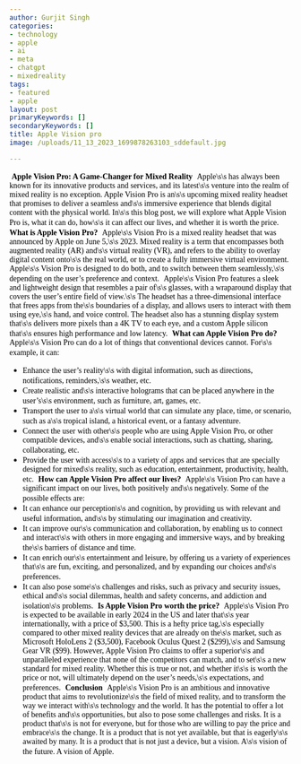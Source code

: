 ```yaml
---
author: Gurjit Singh
categories: 
- technology
- apple
- ai
- meta
- chatgpt
- mixedreality
tags: 
- featured
- apple
layout: post
primaryKeywords: []
secondaryKeywords: []
title: Apple Vision pro
image: /uploads/11_13_2023_1699878263103_sddefault.jpg

---
```

  <span style="margin-left:0in;">&nbsp;**<span style="color: black;font-size: 20ptpx;font-family: Calibri;">Apple Vision Pro: A Game-Changer for Mixed Reality</span>**&nbsp;</span>
<span style="margin-left:0in;"><span style="color: black;font-size: 11ptpx;font-family: Calibri;">Apple\s\s
has always been known for its innovative products and services, and its latest\s\s
venture into the realm of mixed reality is no exception. Apple Vision Pro is an\s\s
upcoming mixed reality headset that promises to deliver a seamless and\s\s
immersive experience that blends digital content with the physical world. In\s\s
this blog post, we will explore what Apple Vision Pro is, what it can do, how\s\s
it can affect our lives, and whether it is worth the price.</span>&nbsp;</span>
<span style="margin-left:0in;">**<span style="color: black;font-size: 18ptpx;font-family: Calibri;">What is Apple Vision Pro?</span>**&nbsp;</span>
<span style="margin-left:0in;"><span style="color: black;font-size: 11ptpx;font-family: Calibri;">Apple\s\s
Vision Pro is a mixed reality headset that was announced by Apple on June 5,\s\s
2023. Mixed reality is a term that encompasses both augmented reality (AR) and\s\s
virtual reality (VR), and refers to the ability to overlay digital content onto\s\s
the real world, or to create a fully immersive virtual environment. Apple\s\s
Vision Pro is designed to do both, and to switch between them seamlessly,\s\s
depending on the user’s preference and context.</span>&nbsp;</span>
<span style="margin-left:0in;"><span style="color: black;font-size: 11ptpx;font-family: Calibri;">Apple\s\s
Vision Pro features a sleek and lightweight design that resembles a pair of\s\s
glasses, with a wraparound display that covers the user’s entire field of view.\s\s
The headset has a three-dimensional interface that frees apps from the\s\s
boundaries of a display, and allows users to interact with them using eye,\s\s
hand, and voice control. The headset also has a stunning display system that\s\s
delivers more pixels than a 4K TV to each eye, and a custom Apple silicon that\s\s
ensures high performance and low latency.</span>&nbsp;</span>
<span style="margin-left:0in;">**<span style="color: black;font-size: 18ptpx;font-family: Calibri;">What can Apple Vision Pro do?</span>**&nbsp;</span>
<span style="margin-left:0in;"><span style="color: black;font-size: 11ptpx;font-family: Calibri;">Apple\s\s
Vision Pro can do a lot of things that conventional devices cannot. For\s\s
example, it can:</span>&nbsp;&nbsp;</span>
- <span style="color: black;font-size: 11ptpx;font-family: Calibri;">Enhance the user’s reality\s\s
     with digital information, such as directions, notifications, reminders,\s\s
     weather, etc.</span>&nbsp;
- <span style="color: black;font-size: 11ptpx;font-family: Calibri;">Create realistic and\s\s
     interactive holograms that can be placed anywhere in the user’s\s\s
     environment, such as furniture, art, games, etc.</span>&nbsp;
- <span style="color: black;font-size: 11ptpx;font-family: Calibri;">Transport the user to a\s\s
     virtual world that can simulate any place, time, or scenario, such as a\s\s
     tropical island, a historical event, or a fantasy adventure.</span>&nbsp;
- <span style="color: black;font-size: 11ptpx;font-family: Calibri;">Connect the user with other\s\s
     people who are using Apple Vision Pro, or other compatible devices, and\s\s
     enable social interactions, such as chatting, sharing, collaborating, etc.</span>&nbsp;
- <span style="color: black;font-size: 11ptpx;font-family: Calibri;">Provide the user with access\s\s
     to a variety of apps and services that are specially designed for mixed\s\s
     reality, such as education, entertainment, productivity, health, etc.</span>&nbsp;
<span style="margin-left:0in;">**<span style="color: black;font-size: 18ptpx;font-family: Calibri;">How can Apple Vision Pro affect our lives?</span>**&nbsp;</span>
<span style="margin-left:0in;"><span style="color: black;font-size: 11ptpx;font-family: Calibri;">Apple\s\s
Vision Pro can have a significant impact on our lives, both positively and\s\s
negatively. Some of the possible effects are:</span>&nbsp;&nbsp;</span>
- <span style="color: black;font-size: 11ptpx;font-family: Calibri;">It can enhance our perception\s\s
     and cognition, by providing us with relevant and useful information, and\s\s
     by stimulating our imagination and creativity.</span>&nbsp;
- <span style="color: black;font-size: 11ptpx;font-family: Calibri;">It can improve our\s\s
     communication and collaboration, by enabling us to connect and interact\s\s
     with others in more engaging and immersive ways, and by breaking the\s\s
     barriers of distance and time.</span>&nbsp;
- <span style="color: black;font-size: 11ptpx;font-family: Calibri;">It can enrich our\s\s
     entertainment and leisure, by offering us a variety of experiences that\s\s
     are fun, exciting, and personalized, and by expanding our choices and\s\s
     preferences.</span>&nbsp;
- <span style="color: black;font-size: 11ptpx;font-family: Calibri;">It can also pose some\s\s
     challenges and risks, such as privacy and security issues, ethical and\s\s
     social dilemmas, health and safety concerns, and addiction and isolation\s\s
     problems.</span>&nbsp;
<span style="margin-left:0in;">**<span style="color: black;font-size: 18ptpx;font-family: Calibri;">Is Apple Vision Pro worth the price?</span>**&nbsp;</span>
<span style="margin-left:0in;"><span style="color: black;font-size: 11ptpx;font-family: Calibri;">Apple\s\s
Vision Pro is expected to be available in early 2024 in the US and later that\s\s
year internationally, with a price of $3,500. This is a hefty price tag,\s\s
especially compared to other mixed reality devices that are already on the\s\s
market, such as Microsoft HoloLens 2 ($3,500), Facebook Oculus Quest 2 ($299),\s\s
and Samsung Gear VR ($99). However, Apple Vision Pro claims to offer a superior\s\s
and unparalleled experience that none of the competitors can match, and to set\s\s
a new standard for mixed reality. Whether this is true or not, and whether it\s\s
is worth the price or not, will ultimately depend on the user’s needs,\s\s
expectations, and preferences.</span>&nbsp;</span>
<span style="margin-left:0in;">**<span style="color: black;font-size: 18ptpx;font-family: Calibri;">Conclusion</span>**&nbsp;</span>
<span style="margin-left:0in;"><span style="color: black;font-size: 11ptpx;font-family: Calibri;">Apple\s\s
Vision Pro is an ambitious and innovative product that aims to revolutionize\s\s
the field of mixed reality, and to transform the way we interact with\s\s
technology and the world. It has the potential to offer a lot of benefits and\s\s
opportunities, but also to pose some challenges and risks. It is a product that\s\s
is not for everyone, but for those who are willing to pay the price and embrace\s\s
the change. It is a product that is not yet available, but that is eagerly\s\s
awaited by many. It is a product that is not just a device, but a vision. A\s\s
vision of the future. A vision of Apple.</span>&nbsp;&nbsp;</span>

